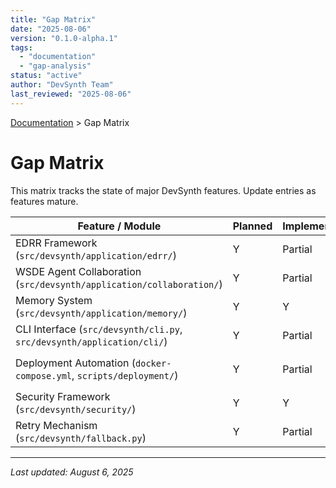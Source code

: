 ```yaml
---
title: "Gap Matrix"
date: "2025-08-06"
version: "0.1.0-alpha.1"
tags:
  - "documentation"
  - "gap-analysis"
status: "active"
author: "DevSynth Team"
last_reviewed: "2025-08-06"
---
```

<div class="breadcrumbs">
<a href="index.md">Documentation</a> &gt; Gap Matrix
</div>

# Gap Matrix

This matrix tracks the state of major DevSynth features. Update entries as features mature.

| Feature / Module | Planned | Implemented | Tested | Notes |
|------------------|---------|-------------|--------|-------|
| EDRR Framework (`src/devsynth/application/edrr/`) | Y | Partial | Partial | Unit tests in `tests/unit/application/edrr/` and integration coverage in `tests/integration/general/test_wsde_edrr_integration_end_to_end.py` |
| WSDE Agent Collaboration (`src/devsynth/application/collaboration/`) | Y | Partial | Partial | Voting logic exercised in `tests/unit/domain/test_wsde_voting_logic.py` |
| Memory System (`src/devsynth/application/memory/`) | Y | Y | Y | Managed via `MemoryManager`; validated by `tests/unit/application/memory/test_memory_manager.py` |
| CLI Interface (`src/devsynth/cli.py`, `src/devsynth/application/cli/`) | Y | Partial | Partial | Command loading tested in `tests/unit/cli/test_command_module_loading.py` |
| Deployment Automation (`docker-compose.yml`, `scripts/deployment/`) | Y | Partial | Partial | Deployment scripts enforce non-root execution and secure `.env` handling; verified by `tests/integration/deployment/test_deployment_scripts.py` |
| Security Framework (`src/devsynth/security/`) | Y | Y | Y | Encryption and policy enforcement verified by `tests/unit/security/test_encryption.py` |
| Retry Mechanism (`src/devsynth/fallback.py`) | Y | Partial | Partial | Retry logic covered in `tests/unit/fallback/test_retry.py` |

---

*Last updated: August 6, 2025*
